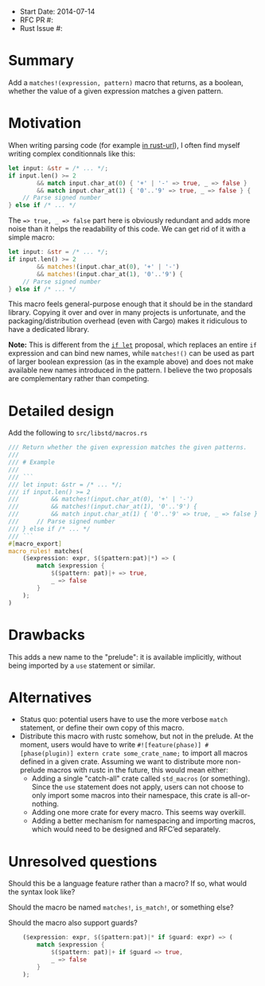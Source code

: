 - Start Date: 2014-07-14
- RFC PR #:
- Rust Issue #:

# Summary

Add a `matches!(expression, pattern)` macro that returns, as a boolean, whether the value of a given expression matches a given pattern.

# Motivation

When writing parsing code (for example [in rust-url](https://github.com/SimonSapin/rust-url/blob/de6bd47a1f1ffcc1b1388ecfd754f5615ff44fc4/src/parser.rs)), I often find myself writing complex conditionnals like this:

```rust
let input: &str = /* ... */;
if input.len() >= 2
        && match input.char_at(0) { '+' | '-' => true, _ => false }
        && match input.char_at(1) { '0'..'9' => true, _ => false } {
    // Parse signed number
} else if /* ... */
```

The `=> true, _ => false` part here is obviously redundant and adds more noise than it helps the readability of this code. We can get rid of it with a simple macro:

```rust
let input: &str = /* ... */;
if input.len() >= 2
        && matches!(input.char_at(0), '+' | '-')
        && matches!(input.char_at(1), '0'..'9') {
    // Parse signed number
} else if /* ... */
```

This macro feels general-purpose enough that it should be in the standard library. Copying it over and over in many projects is unfortunate, and the packaging/distribution overhead (even with Cargo) makes it ridiculous to have a dedicated library.

**Note:** This is different from the [`if let`](https://github.com/rust-lang/rfcs/pull/160) proposal, which replaces an entire `if` expression and can bind new names, while `matches!()` can be used as part of larger boolean expression (as in the example above) and does not make available new names introduced in the pattern. I believe the two proposals are complementary rather than competing.


# Detailed design

Add the following to `src/libstd/macros.rs`

```rust
/// Return whether the given expression matches the given patterns.
///
/// # Example
///
/// ```
/// let input: &str = /* ... */;
/// if input.len() >= 2
///         && matches!(input.char_at(0), '+' | '-')
///         && matches!(input.char_at(1), '0'..'9') {
///         && match input.char_at(1) { '0'..'9' => true, _ => false } {
///     // Parse signed number
/// } else if /* ... */
/// ```
#[macro_export]
macro_rules! matches(
    ($expression: expr, $($pattern:pat)|*) => (
        match $expression {
            $($pattern: pat)|+ => true,
            _ => false
        }
    );
)
```

# Drawbacks

This adds a new name to the "prelude": it is available implicitly, without being imported by a `use` statement or similar.

# Alternatives

* Status quo: potential users have to use the more verbose `match` statement, or define their own copy of this macro.
* Distribute this macro with rustc somehow, but not in the prelude. At the moment, users would have to write `#![feature(phase)] #[phase(plugin)] extern crate some_crate_name;` to import all macros defined in a given crate. Assuming we want to distribute more non-prelude macros with rustc in the future, this would mean either:
  * Adding a single "catch-all" crate called `std_macros` (or something). Since the `use` statement does not apply, users can not choose to only import some macros into their namespace, this crate is all-or-nothing.
  * Adding one more crate for every macro. This seems way overkill.
  * Adding a better mechanism for namespacing and importing macros, which would need to be designed and RFC’ed separately.


# Unresolved questions

Should this be a language feature rather than a macro? If so, what would the syntax look like?

Should the macro be named `matches!`, `is_match!`, or something else?

Should the macro also support guards?

```rust
    ($expression: expr, $($pattern:pat)|* if $guard: expr) => (
        match $expression {
            $($pattern: pat)|+ if $guard => true,
            _ => false
        }
    );
```
